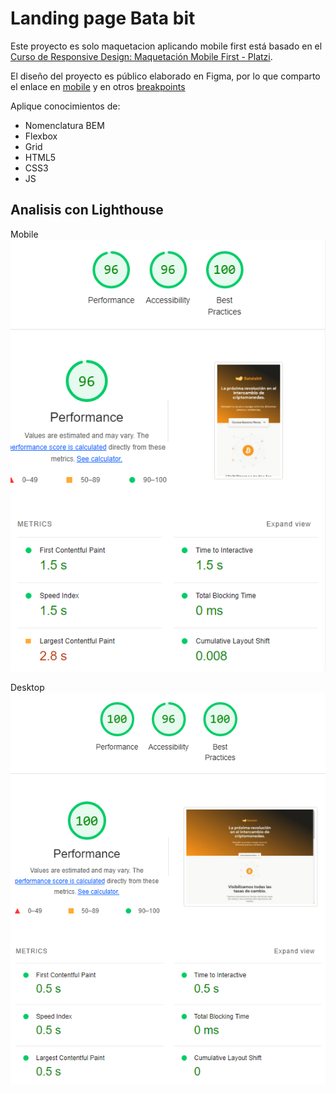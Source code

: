 # Landing page Bata bit

Este proyecto es solo maquetacion aplicando mobile first está basado en el [Curso de Responsive Design: Maquetación Mobile First - Platzi](https://platzi.com/cursos/mobile-first/).

El diseño del proyecto es público elaborado en Figma, por lo que comparto el enlace en [mobile](https://www.figma.com/proto/sMmlQaZldfDcLERYYWe6h4/Bata-Bit?node-id=44%3A594&scaling=scale-down) y en otros [breakpoints](https://www.figma.com/file/sMmlQaZldfDcLERYYWe6h4/Bata-Bit?node-id=359%3A154)

Aplique conocimientos de: 
- Nomenclatura BEM
- Flexbox
- Grid
- HTML5
- CSS3
- JS

## Analisis con Lighthouse

Mobile
![Mobile](./assets/img/lighthouse-mobile.png)


Desktop
![Desktop](./assets/img/lighthouse-desktop.png)